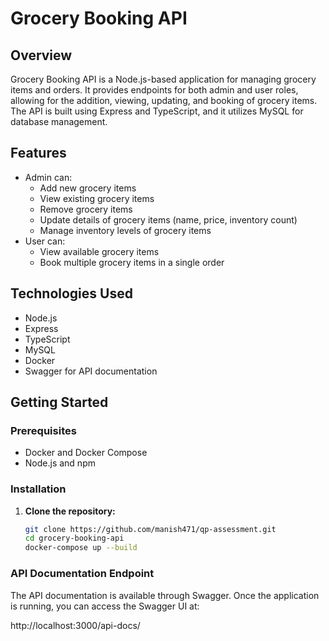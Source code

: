 # Grocery Booking API

## Overview

Grocery Booking API is a Node.js-based application for managing grocery items and orders. It provides endpoints for both admin and user roles, allowing for the addition, viewing, updating, and booking of grocery items. The API is built using Express and TypeScript, and it utilizes MySQL for database management.

## Features

- Admin can:
  - Add new grocery items
  - View existing grocery items
  - Remove grocery items
  - Update details of grocery items (name, price, inventory count)
  - Manage inventory levels of grocery items
- User can:
  - View available grocery items
  - Book multiple grocery items in a single order

## Technologies Used

- Node.js
- Express
- TypeScript
- MySQL
- Docker
- Swagger for API documentation

## Getting Started

### Prerequisites

- Docker and Docker Compose
- Node.js and npm

### Installation

1. **Clone the repository:**

   ```bash
   git clone https://github.com/manish471/qp-assessment.git
   cd grocery-booking-api
   docker-compose up --build

### API Documentation Endpoint

The API documentation is available through Swagger. Once the application is running, you can access the Swagger UI at:

http://localhost:3000/api-docs/
